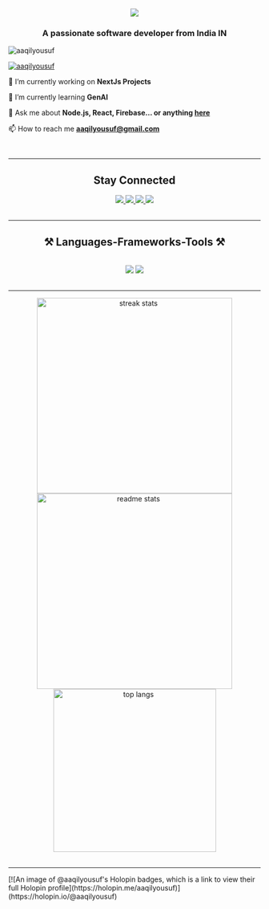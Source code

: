 <h1 align="center">
    <img src="https://readme-typing-svg.herokuapp.com/?font=Righteous&size=35&center=true&vCenter=true&width=500&height=70&duration=4000&lines=Hi+There!+👋;+I'm+Aaqil+Yousuf!;" />
</h1>
<h3 align="center">A passionate software developer from India IN</h3>

<p align="left"> <img src="https://komarev.com/ghpvc/?username=aaqilyousuf&label=Profile%20views&color=0e75b6&style=flat" alt="aaqilyousuf" /> </p>

<p align="left"> <a href="https://github.com/ryo-ma/github-profile-trophy"><img src="https://github-profile-trophy.vercel.app/?username=aaqilyousuf" alt="aaqilyousuf" /></a> </p>

🔭 I’m currently working on **NextJs Projects**

🌱 I’m currently learning **GenAI**

💬 Ask me about **Node.js, React, Firebase... or anything [here](https://github.com/Aaqilyousuf/Aaqilyousuf/issues)**

📫 How to reach me **aaqilyousuf@gmail.com**

<br/>
<hr/>
<div align="center">

  <h2 align="center">Stay Connected</h2>
  <a href="mailto:aaqilyousuf@gmail.com">
    <img src="https://img.shields.io/badge/Gmail-333333?style=for-the-badge&logo=gmail&logoColor=red" />
  </a>
  <a href="https://linkedin.com/in/aaqil-yousuf" target="_blank">
    <img src="https://img.shields.io/badge/LinkedIn-0077B5?style=for-the-badge&logo=linkedin&logoColor=white" target="_blank" />
  </a>
  <a href="https://aaqilyousuf.vercel.app/" target="_blank">
     <img src="https://img.shields.io/badge/Portfolio-FF5722?style=for-the-badge&logo=todoist&logoColor=white" target="_blank" /> <!-- sqlite, safari, google-chrome are other good icon options -->
  </a>
  <a href="https://www.instagram.com/aaqil_7/" target="_blank">
     <img src="https://img.shields.io/badge/Instagram-E1306C?style=for-the-badge&logo=instagram&logoColor=white" target="_blank" />
  </a>

</div>

<br/>
<hr/>

<h2 align="center">⚒️ Languages-Frameworks-Tools ⚒️</h2>
<br/>
<div align="center">
    <img src="https://skillicons.dev/icons?i=react,bootstrap,mui,html,css,vscode,github,figma,tailwind,git,npm,postman" />
    <img src="https://skillicons.dev/icons?i=nodejs,python,javascript,typescript,express,firebase,mongodb,c,cpp,java,nextjs,mysql,flask" /><br>
</div>

<br/>
<hr/>

<div align=center>
  <img width=390 src="https://github-readme-stats.vercel.app/api?username=Aaqilyousuf&theme=midnight-purple&show_icons=true&hide_border=false&count_private=true" alt="streak stats"/>
  <img width=390 src="https://github-readme-streak-stats.herokuapp.com/?user=Aaqilyousuf&theme=midnight-purple&hide_border=false" alt="readme stats" />
  <br/>
  <img width=325 align="center" src="https://github-readme-stats.vercel.app/api/top-langs/?username=Aaqilyousuf&theme=midnight-purple&show_icons=true&hide_border=false&layout=compact" alt="top langs" />
</div>
<br/>
<hr/>
[![An image of @aaqilyousuf's Holopin badges, which is a link to view their full Holopin profile](https://holopin.me/aaqilyousuf)](https://holopin.io/@aaqilyousuf)
